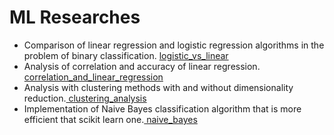 # ML Researches

<ul>
  <li>Comparison of linear regression and logistic regression algorithms in the problem of binary classification. <a href = "https://github.com/leff0506/ML_Researches/tree/master/logistic_vs_linear">logistic_vs_linear</a></li>
  <li>Analysis of correlation and accuracy of linear regression. <a href = "https://github.com/leff0506/ML_Researches/tree/master/correlation_and_linear_regression">correlation_and_linear_regression</a></li>
  <li>Analysis with clustering methods with and without dimensionality reduction.<a href = "https://github.com/leff0506/ML_Researches/tree/master/clustering_analysis"> clustering_analysis</a></li>
  <li>Implementation of Naive Bayes classification algorithm that is more efficient that scikit learn one.<a href = "https://github.com/leff0506/ML_Researches/tree/master/naive_bayes"> naive_bayes</a></li>
 </ul>
